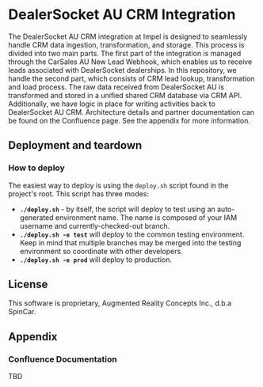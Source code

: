 # DealerSocket AU CRM Integration

The DealerSocket AU CRM integration at Impel is designed to seamlessly handle CRM data ingestion, transformation, and storage. This process is divided into two main parts. The first part of the integration is managed through the CarSales AU New Lead Webhook, which enables us to receive leads associated with DealerSocket dealerships. In this repository, we handle the second part, which consists of CRM lead lookup, transformation and load process. The raw data received from DealerSocket AU is transformed and stored in a unified shared CRM database via CRM API. Additionally, we have logic in place for writing activities back to DealerSocket AU CRM. Architecture details and partner documentation can be found on the Confluence page. See the appendix for more information.

## Deployment and teardown

### How to deploy

The easiest way to deploy is using the `deploy.sh` script found in the project's root. This script has three modes:

* **`./deploy.sh`** - by itself, the script will deploy to test using an auto-generated environment name.
The name is composed of your IAM username and currently-checked-out branch.
* **`./deploy.sh -e test`** will deploy to the common testing environment. Keep in mind that multiple branches may be merged into the testing environment so coordinate with other developers.
* **`./deploy.sh -e prod`** will deploy to production.

## License

This software is proprietary, Augmented Reality Concepts Inc., d.b.a SpinCar.

## Appendix

### Confluence Documentation
TBD
